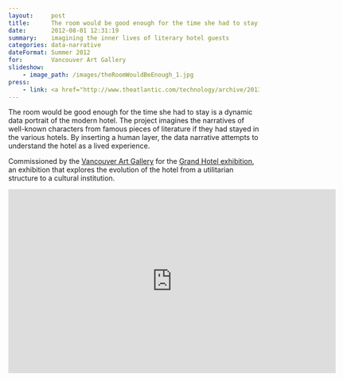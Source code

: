 ```yaml
---
layout:     post
title:      The room would be good enough for the time she had to stay
date:       2012-08-01 12:31:19
summary:    imagining the inner lives of literary hotel guests
categories: data-narrative
dateFormat: Summer 2012
for:        Vancouver Art Gallery
slideshow:
    - image_path: /images/theRoomWouldBeEnough_1.jpg
press:
    - link: <a href="http://www.theatlantic.com/technology/archive/2013/07/data-visualization-inspired-by-jack-kerouac/277455/" target="_blank">The Atlantic</a> 
---
```


The room would be good enough for the time she had to stay is a dynamic data portrait of the modern hotel. The project imagines the narratives of well-known characters from famous pieces of literature if they had stayed in the various hotels.  By inserting a human layer, the data narrative attempts to understand the hotel as a lived experience.

Commissioned by the <a href="https://www.vanartgallery.bc.ca/" target="_blank">Vancouver Art Gallery</a> for the <a href="http://projects.vanartgallery.bc.ca/publications/Hotel/exhibition-page/" target="_blank">Grand Hotel exhibition</a>, an exhibition that explores the evolution of the hotel from a utilitarian structure to a cultural institution.

<iframe src="https://player.vimeo.com/video/153159316" width="658" height="370" frameborder="0" webkitallowfullscreen mozallowfullscreen allowfullscreen></iframe>
